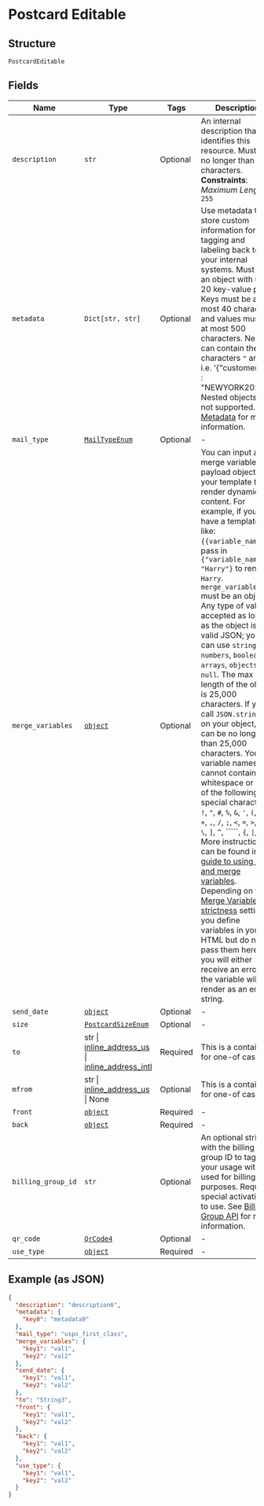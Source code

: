 
# Postcard Editable

## Structure

`PostcardEditable`

## Fields

| Name | Type | Tags | Description |
|  --- | --- | --- | --- |
| `description` | `str` | Optional | An internal description that identifies this resource. Must be no longer than 255 characters.<br>**Constraints**: *Maximum Length*: `255` |
| `metadata` | `Dict[str, str]` | Optional | Use metadata to store custom information for tagging and labeling back to your internal systems. Must be an object with up to 20 key-value pairs. Keys must be at most 40 characters and values must be at most 500 characters. Neither can contain the characters `"` and `\`. i.e. '{"customer_id" : "NEWYORK2015"}' Nested objects are not supported.  See [Metadata](#section/Metadata) for more information. |
| `mail_type` | [`MailTypeEnum`](../../doc/models/mail-type-enum.md) | Optional | - |
| `merge_variables` | [`object`](../../doc/models/object-enum.md) | Optional | You can input a merge variable payload object to your template to render dynamic content. For example, if you have a template like: `{{variable_name}}`, pass in `{"variable_name": "Harry"}` to render `Harry`. `merge_variables` must be an object. Any type of value is accepted as long as the object is valid JSON; you can use `strings`, `numbers`, `booleans`, `arrays`, `objects`, or `null`. The max length of the object is 25,000 characters. If you call `JSON.stringify` on your object, it can be no longer than 25,000 characters. Your variable names cannot contain any whitespace or any of the following special characters: `!`, `"`, `#`, `%`, `&`, `'`, `(`, `)`, `*`, `+`, `,`, `/`, `;`, `<`, `=`, `>`, `@`, `[`, `\`, `]`, `^`, `````, `{`, `\|`, `}`, `~`. More instructions can be found in <a href="https://help.lob.com/print-and-mail/designing-mail-creatives/dynamic-personalization#using-html-and-merge-variables-10" target="_blank">our guide to using html and merge variables</a>. Depending on your <a href="https://dashboard.lob.com/#/settings/account" target="_blank">Merge Variable strictness</a> setting, if you define variables in your HTML but do not pass them here, you will either receive an error or the variable will render as an empty string. |
| `send_date` | [`object`](../../doc/models/object-enum.md) | Optional | - |
| `size` | [`PostcardSizeEnum`](../../doc/models/postcard-size-enum.md) | Optional | - |
| `to` | str \| [inline_address_us](../../doc/models/inline-address-us.md) \| [inline_address_intl](../../doc/models/inline-address-intl.md) | Required | This is a container for one-of cases. |
| `mfrom` | str \| [inline_address_us](../../doc/models/inline-address-us.md) \| None | Optional | This is a container for one-of cases. |
| `front` | [`object`](../../doc/models/object-enum.md) | Required | - |
| `back` | [`object`](../../doc/models/object-enum.md) | Required | - |
| `billing_group_id` | `str` | Optional | An optional string with the billing group ID to tag your usage with. Is used for billing purposes. Requires special activation to use. See <a href="#tag/Billing-Groups">Billing Group API</a> for more information. |
| `qr_code` | [`QrCode4`](../../doc/models/qr-code-4.md) | Optional | - |
| `use_type` | [`object`](../../doc/models/object-enum.md) | Required | - |

## Example (as JSON)

```json
{
  "description": "description6",
  "metadata": {
    "key0": "metadata9"
  },
  "mail_type": "usps_first_class",
  "merge_variables": {
    "key1": "val1",
    "key2": "val2"
  },
  "send_date": {
    "key1": "val1",
    "key2": "val2"
  },
  "to": "String3",
  "front": {
    "key1": "val1",
    "key2": "val2"
  },
  "back": {
    "key1": "val1",
    "key2": "val2"
  },
  "use_type": {
    "key1": "val1",
    "key2": "val2"
  }
}
```

